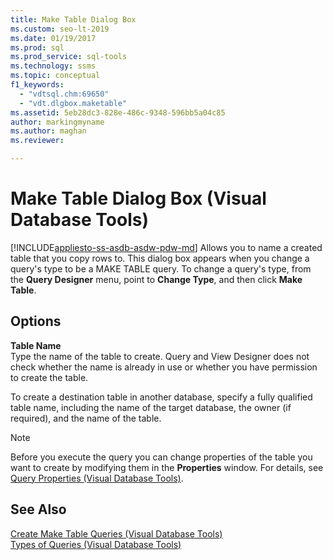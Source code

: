 ```yaml
---
title: Make Table Dialog Box
ms.custom: seo-lt-2019
ms.date: 01/19/2017
ms.prod: sql
ms.prod_service: sql-tools
ms.technology: ssms
ms.topic: conceptual
f1_keywords: 
  - "vdtsql.chm:69650"
  - "vdt.dlgbox.maketable"
ms.assetid: 5eb28dc3-828e-486c-9348-596bb5a04c85
author: markingmyname
ms.author: maghan
ms.reviewer: 

---
```

# Make Table Dialog Box (Visual Database Tools)
[!INCLUDE[appliesto-ss-asdb-asdw-pdw-md](../../includes/appliesto-ss-asdb-asdw-pdw-md.md)]
Allows you to name a created table that you copy rows to. This dialog box appears when you change a query's type to be a MAKE TABLE query. To change a query's type, from the **Query Designer** menu, point to **Change Type**, and then click **Make Table**.  
  
## Options  
**Table Name**  
Type the name of the table to create. Query and View Designer does not check whether the name is already in use or whether you have permission to create the table.  
  
To create a destination table in another database, specify a fully qualified table name, including the name of the target database, the owner (if required), and the name of the table.  
  
> [!NOTE]  
> Before you execute the query you can change properties of the table you want to create by modifying them in the **Properties** window. For details, see [Query Properties &#40;Visual Database Tools&#41;](../../ssms/visual-db-tools/query-properties-visual-database-tools.md).  
  
## See Also  
[Create Make Table Queries &#40;Visual Database Tools&#41;](../../ssms/visual-db-tools/create-make-table-queries-visual-database-tools.md)  
[Types of Queries &#40;Visual Database Tools&#41;](../../ssms/visual-db-tools/types-of-queries-visual-database-tools.md)  
  
